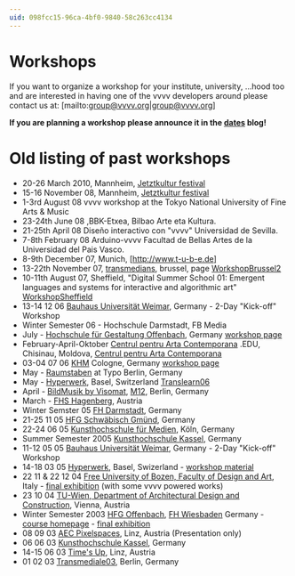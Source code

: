 ```yaml
---
uid: 098fcc15-96ca-4bf0-9840-58c263cc4134
---
```


# Workshops
If you want to organize a workshop for your institute, university, ...hood too and are interested in having one of the vvvv developers around please contact us at: [mailto:group@vvvv.org|group@vvvv.org]  

**If you are planning a workshop please announce it in the <a href="https://vvvv.org/blog/25" class="extURL blog" target="_blank">dates</a> blog!**  

# Old listing of past workshops
* 20-26 March 2010, Mannheim, <a href="http://jetztkultur.de/bseite/workshops/de/" class="extURL" target="_blank">Jetztkultur festival</a>  
* 15-16 November 08, Mannheim, <a href="http://jetztkultur.de/bseite/programme/12th-wednesday/en/" class="extURL" target="_blank">Jetztkultur festival</a>  
* 1-3rd August 08 vvvv workshop at the Tokyo National University of Fine Arts & Music  
* 23-24th June 08 ,BBK-Etxea, Bilbao Arte eta Kultura.  
* 21-25th April 08 Diseño interactivo con "vvvv" Universidad de Sevilla.  
* 7-8th February 08 Arduino-vvvv Facultad de Bellas Artes de la Universidad del Pais Vasco.  
* 8-9th December 07, Munich, [http://www.t-u-b-e.de]  
* 13-22th November 07, <a href="http://www.transmedia.be/" class="extURL" target="_blank">transmedians</a>, brussel, page [WorkshopBrussel2](xref:4d5196cd-62a3-4d05-8ebd-e89ac5761d03)  
* 10-11th August 07, Sheffield, "Digital Summer School 01: Emergent languages and systems for interactive and algorithmic art" [WorkshopSheffield](xref:677656fe-6417-40f5-bc5e-42da4efbf427)  
* 13-14 12 06 <a href="http://antville.medien.uni-weimar.de/ezlab/" class="extURL" target="_blank">Bauhaus Universität Weimar</a>, Germany - 2-Day "Kick-off" Workshop  
* Winter Semester 06 - Hochschule Darmstadt, FB Media  
* July - <a href="http://www.hfg-offenbach.de" class="extURL" target="_blank">Hochschule für Gestaltung Offenbach</a>, Germany <a href="http://edu.meso.net/tiki-index.php?page=S06.hfgof" class="extURL" target="_blank">workshop page</a>  
* February-April-Oktober [Centrul pentru Arta Contemporana](xref:cc290586-0d89-47b6-a459-e747a531fb3d) .EDU, Chisinau, Moldova, [Centrul pentru Arta Contemporana](xref:cc290586-0d89-47b6-a459-e747a531fb3d)  
* 03-04 07 06 <a href="http://www.khm.de" class="extURL" target="_blank">KHM</a> Cologne, Germany [workshop page](xref:3a5d862a-bfc7-45f5-9d04-da38d02868f4)  
* May - [Raumstaben](xref:ada14a87-2d6e-4998-ac1d-acd823defc9c) at Typo Berlin, Germany  
* May - <a href="http://www.hyperwerk.ch" class="extURL" target="_blank">Hyperwerk</a>, Basel, Switzerland [Translearn06](xref:f47af066-c611-4357-bfbd-ad2dc3519df9)  
* April - <a href="http://www.visomat.com" class="extURL" target="_blank">BildMusik by Visomat</a>, <a href="http://M12.visomat.com" class="extURL" target="_blank">M12</a>, Berlin, Germany  
* March - <a href="http://mtd.fh-hagenberg.at/" class="extURL" target="_blank">FHS Hagenberg</a>, Austria  
* Winter Semster 05 <a href="http://www.fh-darmstadt.de" class="extURL" target="_blank">FH Darmstadt</a>, Germany  
* 21-25 11 05 [HFG Schwäbisch Gmünd](xref:fca22924-08f6-484b-b838-731d0e7fc9d4), Germany  
* 22-24 06 05 <a href="http://www.khm.de" class="extURL" target="_blank">Kunsthochschule für Medien</a>, Köln, Germany  
* Summer Semester 2005 <a href="http://www.kunsthochschulekassel.de" class="extURL" target="_blank">Kunsthochschule Kassel</a>, Germany  
* 11-12 05 05 <a href="http://edu.meso.net/tiki-index.php?page=SS+2005+Weimar" class="extURL" target="_blank">Bauhaus Universität Weimar</a>, Germany - 2-Day "Kick-off" Workshop  
* 14-18 03 05 <a href="http://www.hyperwerk.ch" class="extURL" target="_blank">Hyperwerk</a>, Basel, Swizerland  - [workshop material](xref:91017f6f-edc3-412d-997c-0b98a7167ae3)  
* 22 11 & 22 12 04 <a href="http://www.unibz.it/design-art/index2.html?LanguageID=DE" class="extURL" target="_blank">Free University of Bozen, Faculty of Design and Art</a>, Italy - <a href="http://www.unibz.it/design-art/portfolio/netzwerke/index.html?LanguageID=DE&trigMenu=#block7" class="extURL" target="_blank">final exhibition</a> (with some vvvv powered works)  
* 23 10 04 <a href="http://www.h1arch.tuwien.ac.at/hb1/index.php3" class="extURL" target="_blank">TU-Wien, Department of Architectural Design and Construction</a>, Vienna, Austria  
* Winter Semester 2003 <a href="http://www.hfg-offenbach.de/intro.hfg" class="extURL" target="_blank">HFG Offenbach</a>, <a href="http://www.fh-wiesbaden.de" class="extURL" target="_blank">FH Wiesbaden</a> Germany  - <a href="http://edu.meso.net/tiki-index.php?page=W04.Nehmengeben" class="extURL" target="_blank">course homepage</a> - <a href="http://edu.meso.net/tiki-index.php?page=W04.Processes" class="extURL" target="_blank">final exhibition</a>   
* 08 09 03 <a href="http://futurelab.aec.at/pixelspaces_03" class="extURL" target="_blank">AEC Pixelspaces</a>, Linz, Austria (Presentation only)  
* 06 06 03 <a href="http://www.kunsthochschulekassel.de" class="extURL" target="_blank">Kunsthochschule Kassel</a>, Germany  
* 14-15 06 03 <a href="http://www.timesup.org/laboratory/dorkbot/2/index.html" class="extURL" target="_blank">Time's Up</a>, Linz, Austria  
* 01 02 03 <a href="http://www.transmediale.de/03/en/03/schedule.php?filter=2#" class="extURL" target="_blank">Transmediale03</a>, Berlin, Germany 